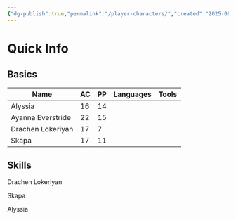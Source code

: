 ```yaml
---
{"dg-publish":true,"permalink":"/player-characters/","created":"2025-09-29T17:59:05.147+01:00","updated":"2025-09-29T18:00:05.988+01:00"}
---
```


# Quick Info
## Basics

| Name              | AC  | PP  | Languages | Tools |
| ----------------- | --- | --- | --------- | ----- |
| Alyssia           | 16  | 14  |           |       |
| Ayanna Everstride | 22  | 15  |           |       |
| Drachen Lokeriyan | 17  | 7   |           |       |
| Skapa             | 17  | 11  |           |       |

## Skills



Drachen Lokeriyan

Skapa

Alyssia

